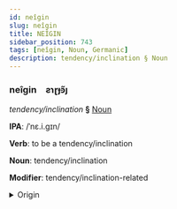 ```yaml
---
id: neîgin
slug: neîgin
title: NEÎGIN
sidebar_position: 743
tags: [neîgin, Noun, Germanic]
description: tendency/inclination § Noun
---
```


### neîgin&emsp;<span kind="abugida">ƨɿɽɟꜿ̃ȷ</span>

*tendency/inclination* **§** [Noun](../../tags/Noun)

**IPA**: /ˈnɛ.i.gɪn/

**Verb**: to be a tendency/inclination

**Noun**: tendency/inclination

**Modifier**: tendency/inclination-related

<details>
    <summary>Origin</summary>
    Dutch neiging /ˈnɛi̯.ɣɪŋ/<br/>
    <em>Germanic Language Family</em>
</details>